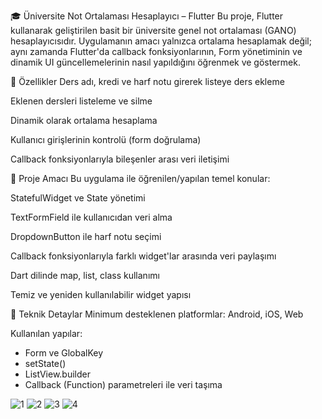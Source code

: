 🎓 Üniversite Not Ortalaması Hesaplayıcı – Flutter
Bu proje, Flutter kullanarak geliştirilen basit bir üniversite genel not ortalaması (GANO) hesaplayıcısıdır. Uygulamanın amacı yalnızca ortalama hesaplamak değil; aynı zamanda Flutter'da callback fonksiyonlarının, Form yönetiminin ve dinamik UI güncellemelerinin nasıl yapıldığını öğrenmek ve göstermek.

📱 Özellikler
Ders adı, kredi ve harf notu girerek listeye ders ekleme

Eklenen dersleri listeleme ve silme

Dinamik olarak ortalama hesaplama

Kullanıcı girişlerinin kontrolü (form doğrulama)

Callback fonksiyonlarıyla bileşenler arası veri iletişimi

🧠 Proje Amacı
Bu uygulama ile öğrenilen/yapılan temel konular:

StatefulWidget ve State yönetimi

TextFormField ile kullanıcıdan veri alma

DropdownButton ile harf notu seçimi

Callback fonksiyonlarıyla farklı widget'lar arasında veri paylaşımı

Dart dilinde map, list, class kullanımı

Temiz ve yeniden kullanılabilir widget yapısı

🧩 Teknik Detaylar
Minimum desteklenen platformlar: Android, iOS, Web

Kullanılan yapılar:
<ul>
  <li>Form ve GlobalKey<FormState></li>
  <li>setState()</li>
  <li>ListView.builder</li>
  <li>Callback (Function) parametreleri ile veri taşıma</li>
</ul>


![1](https://github.com/user-attachments/assets/06c5cb70-2d98-41f8-8564-18f75621e57c)
![2](https://github.com/user-attachments/assets/d8dda4ca-07fc-449b-bab1-d0f86ead09ee)
![3](https://github.com/user-attachments/assets/a74119e7-29d0-42b9-80e3-a0e1308dbe43)
![4](https://github.com/user-attachments/assets/35a4d69f-e51b-43e4-8bc9-22df1bab1e62)






